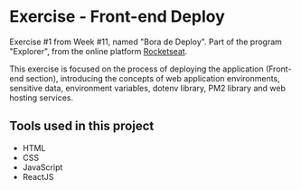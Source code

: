 # Exercise - Front-end Deploy

Exercise #1 from Week #11, named "Bora de Deploy". Part of the program "Explorer", from the online platform [Rocketseat](https://rocketseat.com.br/).

This exercise is focused on the process of deploying the application (Front-end section),
introducing the concepts of web application environments, sensitive data, environment variables, dotenv library, PM2 library and web hosting services.


## Tools used in this project

- HTML
- CSS
- JavaScript
- ReactJS

